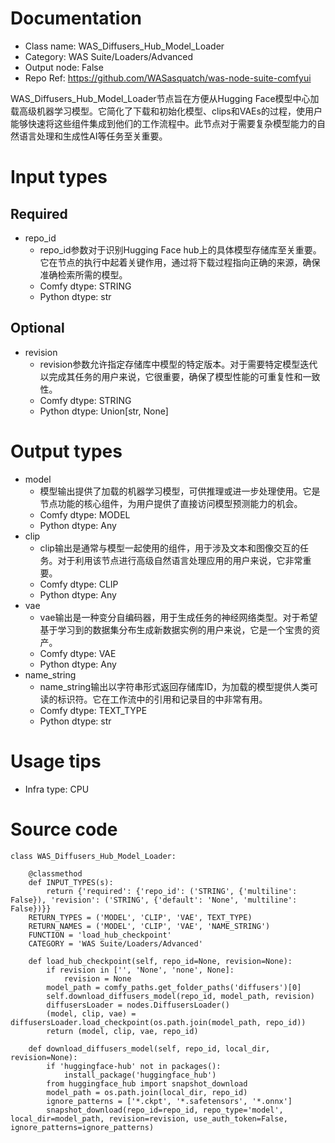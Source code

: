 # Documentation
- Class name: WAS_Diffusers_Hub_Model_Loader
- Category: WAS Suite/Loaders/Advanced
- Output node: False
- Repo Ref: https://github.com/WASasquatch/was-node-suite-comfyui

WAS_Diffusers_Hub_Model_Loader节点旨在方便从Hugging Face模型中心加载高级机器学习模型。它简化了下载和初始化模型、clips和VAEs的过程，使用户能够快速将这些组件集成到他们的工作流程中。此节点对于需要复杂模型能力的自然语言处理和生成性AI等任务至关重要。

# Input types
## Required
- repo_id
    - repo_id参数对于识别Hugging Face hub上的具体模型存储库至关重要。它在节点的执行中起着关键作用，通过将下载过程指向正确的来源，确保准确检索所需的模型。
    - Comfy dtype: STRING
    - Python dtype: str
## Optional
- revision
    - revision参数允许指定存储库中模型的特定版本。对于需要特定模型迭代以完成其任务的用户来说，它很重要，确保了模型性能的可重复性和一致性。
    - Comfy dtype: STRING
    - Python dtype: Union[str, None]

# Output types
- model
    - 模型输出提供了加载的机器学习模型，可供推理或进一步处理使用。它是节点功能的核心组件，为用户提供了直接访问模型预测能力的机会。
    - Comfy dtype: MODEL
    - Python dtype: Any
- clip
    - clip输出是通常与模型一起使用的组件，用于涉及文本和图像交互的任务。对于利用该节点进行高级自然语言处理应用的用户来说，它非常重要。
    - Comfy dtype: CLIP
    - Python dtype: Any
- vae
    - vae输出是一种变分自编码器，用于生成任务的神经网络类型。对于希望基于学习到的数据集分布生成新数据实例的用户来说，它是一个宝贵的资产。
    - Comfy dtype: VAE
    - Python dtype: Any
- name_string
    - name_string输出以字符串形式返回存储库ID，为加载的模型提供人类可读的标识符。它在工作流中的引用和记录目的中非常有用。
    - Comfy dtype: TEXT_TYPE
    - Python dtype: str

# Usage tips
- Infra type: CPU

# Source code
```
class WAS_Diffusers_Hub_Model_Loader:

    @classmethod
    def INPUT_TYPES(s):
        return {'required': {'repo_id': ('STRING', {'multiline': False}), 'revision': ('STRING', {'default': 'None', 'multiline': False})}}
    RETURN_TYPES = ('MODEL', 'CLIP', 'VAE', TEXT_TYPE)
    RETURN_NAMES = ('MODEL', 'CLIP', 'VAE', 'NAME_STRING')
    FUNCTION = 'load_hub_checkpoint'
    CATEGORY = 'WAS Suite/Loaders/Advanced'

    def load_hub_checkpoint(self, repo_id=None, revision=None):
        if revision in ['', 'None', 'none', None]:
            revision = None
        model_path = comfy_paths.get_folder_paths('diffusers')[0]
        self.download_diffusers_model(repo_id, model_path, revision)
        diffusersLoader = nodes.DiffusersLoader()
        (model, clip, vae) = diffusersLoader.load_checkpoint(os.path.join(model_path, repo_id))
        return (model, clip, vae, repo_id)

    def download_diffusers_model(self, repo_id, local_dir, revision=None):
        if 'huggingface-hub' not in packages():
            install_package('huggingface_hub')
        from huggingface_hub import snapshot_download
        model_path = os.path.join(local_dir, repo_id)
        ignore_patterns = ['*.ckpt', '*.safetensors', '*.onnx']
        snapshot_download(repo_id=repo_id, repo_type='model', local_dir=model_path, revision=revision, use_auth_token=False, ignore_patterns=ignore_patterns)
```